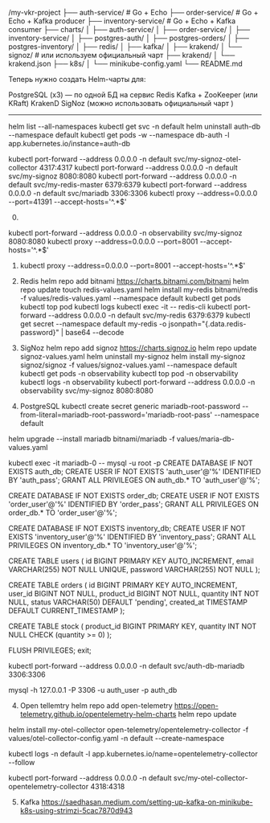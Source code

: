 /my-vkr-project
├── auth-service/               # Go + Echo
├── order-service/              # Go + Echo + Kafka producer
├── inventory-service/          # Go + Echo + Kafka consumer
├── charts/
│   ├── auth-service/
│   ├── order-service/
│   ├── inventory-service/
│   ├── postgres-auth/
│   ├── postgres-orders/
│   ├── postgres-inventory/
│   ├── redis/
│   ├── kafka/
│   ├── krakend/
│   └── signoz/                 # или используем официальный чарт
├── krakend/
│   └── krakend.json
├── k8s/
│   └── minikube-config.yaml
└── README.md


Теперь нужно создать Helm-чарты для:

PostgreSQL (x3) — по одной БД на сервис
Redis
Kafka + ZooKeeper (или KRaft)
KrakenD
SigNoz (можно использовать официальный чарт )

--------------------------------------------------------------------------------
helm list --all-namespaces
kubectl get svc -n default
helm uninstall auth-db --namespace default
kubectl get pods -w --namespace db-auth -l app.kubernetes.io/instance=auth-db

kubectl port-forward --address 0.0.0.0 -n default svc/my-signoz-otel-collector 4317:4317
kubectl port-forward --address 0.0.0.0 -n default svc/my-signoz 8080:8080
kubectl port-forward --address 0.0.0.0 -n default svc/my-redis-master 6379:6379
kubectl port-forward --address 0.0.0.0 -n default svc/mariadb 3306:3306
kubectl proxy --address=0.0.0.0 --port=41391 --accept-hosts='^.*$'

0.
kubectl port-forward --address 0.0.0.0 -n observability svc/my-signoz 8080:8080
kubectl proxy --address=0.0.0.0 --port=8001 --accept-hosts='^.*$'


1. kubectl proxy --address=0.0.0.0 --port=8001 --accept-hosts='^.*$'

2. Redis
helm repo add bitnami https://charts.bitnami.com/bitnami
helm repo update
touch redis-values.yaml
helm install my-redis bitnami/redis -f values/redis-values.yaml --namespace default
kubectl get pods
kubectl top pod
kubectl logs <redis-pod-name>
kubectl exec -it <redis-pod-name> -- redis-cli
kubectl port-forward --address 0.0.0.0 -n default svc/my-redis 6379:6379
kubectl get secret --namespace default my-redis -o jsonpath="{.data.redis-password}" | base64 --decode

3. SigNoz
helm repo add signoz https://charts.signoz.io
helm repo update
signoz-values.yaml
helm uninstall my-signoz
helm install my-signoz signoz/signoz -f values/signoz-values.yaml --namespace default
kubectl get pods -n observability
kubectl top pod -n observability
kubectl logs -n observability <pod-name>
kubectl port-forward --address 0.0.0.0 -n observability svc/my-signoz 8080:8080

3. PostgreSQL
kubectl create secret generic mariadb-root-password --from-literal=mariadb-root-password='mariadb-root-pass' --namespace default

helm upgrade --install mariadb bitnami/mariadb -f values/maria-db-values.yaml

kubectl exec -it mariadb-0 -- mysql -u root -p
CREATE DATABASE IF NOT EXISTS auth_db;
CREATE USER IF NOT EXISTS 'auth_user'@'%' IDENTIFIED BY 'auth_pass';
GRANT ALL PRIVILEGES ON auth_db.* TO 'auth_user'@'%';

CREATE DATABASE IF NOT EXISTS order_db;
CREATE USER IF NOT EXISTS 'order_user'@'%' IDENTIFIED BY 'order_pass';
GRANT ALL PRIVILEGES ON order_db.* TO 'order_user'@'%';

CREATE DATABASE IF NOT EXISTS inventory_db;
CREATE USER IF NOT EXISTS 'inventory_user'@'%' IDENTIFIED BY 'inventory_pass';
GRANT ALL PRIVILEGES ON inventory_db.* TO 'inventory_user'@'%';

CREATE TABLE users (
  id BIGINT PRIMARY KEY AUTO_INCREMENT,
  email VARCHAR(255) NOT NULL UNIQUE,
  password VARCHAR(255) NOT NULL
);

CREATE TABLE orders (
  id BIGINT PRIMARY KEY AUTO_INCREMENT,
  user_id BIGINT NOT NULL,
  product_id BIGINT NOT NULL,
  quantity INT NOT NULL,
  status VARCHAR(50) DEFAULT 'pending',
  created_at TIMESTAMP DEFAULT CURRENT_TIMESTAMP
);

CREATE TABLE stock (
  product_id BIGINT PRIMARY KEY,
  quantity INT NOT NULL CHECK (quantity >= 0)
);

FLUSH PRIVILEGES;
exit;

kubectl port-forward --address 0.0.0.0 -n default svc/auth-db-mariadb 3306:3306

mysql -h 127.0.0.1 -P 3306 -u auth_user -p auth_db

4. Open tellemtry
helm repo add open-telemetry https://open-telemetry.github.io/opentelemetry-helm-charts
helm repo update

helm install my-otel-collector open-telemetry/opentelemetry-collector -f values/otel-collector-config.yaml -n default --create-namespace

kubectl logs -n default -l app.kubernetes.io/name=opentelemetry-collector --follow

kubectl port-forward --address 0.0.0.0 -n default svc/my-otel-collector-opentelemetry-collector 4318:4318

5. Kafka
https://saedhasan.medium.com/setting-up-kafka-on-minikube-k8s-using-strimzi-5cac7870d943

